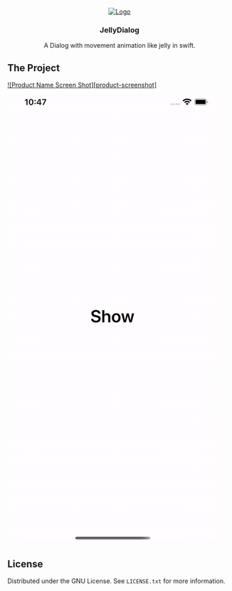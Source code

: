 
<!-- PROJECT LOGO -->
<br />
<div align="center">
  <a href="https://github.com/othneildrew/Best-README-Template">
    <img src="images/logo.png" alt="Logo" width="80" height="80">
  </a>

  <h3 align="center">JellyDialog</h3>

  <p align="center">
    A Dialog with movement animation like jelly in swift.
</div>



<!-- ABOUT THE PROJECT -->
## The Project

[![Product Name Screen Shot][product-screenshot]](https://example.com)
![Gif file](jellyDialog.gif)




<!-- LICENSE -->
## License

Distributed under the GNU License. See `LICENSE.txt` for more information.



